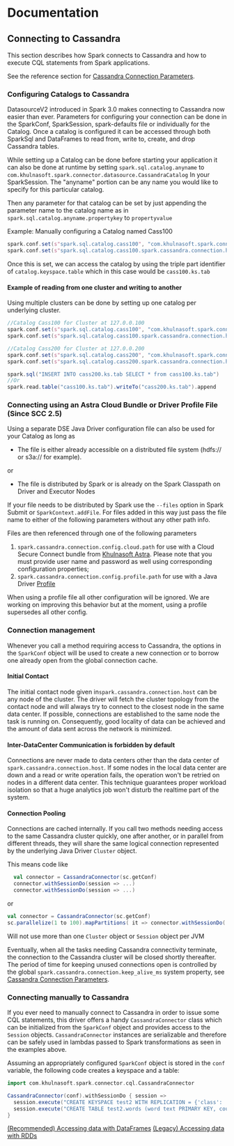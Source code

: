 # Documentation

## Connecting to Cassandra 
This section describes how Spark connects to Cassandra and 
how to execute CQL statements from Spark applications.

See the reference section for [Cassandra Connection Parameters](reference.md#cassandra-connection-parameters).

### Configuring Catalogs to Cassandra

DatasourceV2 introduced in Spark 3.0 makes connecting to Cassandra now easier than ever. Parameters for configuring your connection
can be done in the SparkConf, SparkSession, spark-defaults file or individually for the Catalog.  Once a catalog is configured it can 
be accessed through both SparkSql and DataFrames to read from, write to, create, and drop Cassandra tables.

While setting up a Catalog can be done before starting your application it can also be done at 
runtime by setting  ```spark.sql.catalog.anyname``` to  ```com.khulnasoft.spark.connector.datasource.CassandraCatalog```
In your SparkSession. The "anyname" portion can be any name you would like to specify for this 
particular catalog.

Then any parameter for that catalog can be set by just appending the parameter name to the catalog name as in
```spark.sql.catalog.anyname.propertykey``` to ```propertyvalue```

Example: Manually configuring a Catalog named Cass100

```scala
spark.conf.set(s"spark.sql.catalog.cass100", "com.khulnasoft.spark.connector.datasource.CassandraCatalog")
spark.conf.set(s"spark.sql.catalog.cass100.spark.cassandra.connection.host", "127.0.0.100")
```

Once this is set, we can access the catalog by using the triple part identifier of 
```catalog.keyspace.table``` which in this case would be ```cass100.ks.tab```

#### Example of reading from one cluster and writing to another

Using multiple clusters can be done by setting up one catalog per underlying cluster.

```scala
//Catalog Cass100 for Cluster at 127.0.0.100
spark.conf.set(s"spark.sql.catalog.cass100", "com.khulnasoft.spark.connector.datasource.CassandraCatalog")
spark.conf.set(s"spark.sql.catalog.cass100.spark.cassandra.connection.host", "127.0.0.100")

//Catalog Cass200 for Cluster at 127.0.0.200
spark.conf.set(s"spark.sql.catalog.cass200", "com.khulnasoft.spark.connector.datasource.CassandraCatalog")
spark.conf.set(s"spark.sql.catalog.cass200.spark.cassandra.connection.host", "127.0.0.200")

spark.sql("INSERT INTO cass200.ks.tab SELECT * from cass100.ks.tab")
//Or
spark.read.table("cass100.ks.tab").writeTo("cass200.ks.tab").append
```

### Connecting using an Astra Cloud Bundle or Driver Profile File (Since SCC 2.5)

Using a separate DSE Java Driver configuration file can also be used for your Catalog as long as 

* The file is either already accessible on a distributed file system (hdfs:// or s3a:// for example). 

or

* The file is distributed by Spark or is already on the Spark Classpath on Driver and Executor Nodes

If your file needs to be distributed by Spark use the `--files` option in Spark Submit or `SparkContext.addFile`. For
files added in this way just pass the file name to either of the following parameters without any other path info.

Files are then referenced through one of the following parameters

  1. `spark.cassandra.connection.config.cloud.path` for use with a Cloud Secure Connect bundle from [Khulnasoft Astra]("https://astra.khulnasoft.com/").  Please note that you must provide user name and password as well using corresponding configuration properties;
  2. `spark.cassandra.connection.config.profile.path` for use with a Java Driver [Profile](https://docs.khulnasoft.com/en/developer/java-driver/4.2/manual/core/configuration/) 
  
When using a profile file all other configuration will be ignored. We are working on improving this behavior but at the moment,
using a profile supersedes all other config.

### Connection management

Whenever you call a method requiring access to Cassandra, the options in the `SparkConf` object will be used
to create a new connection or to borrow one already open from the global connection cache. 

#### Initial Contact

The initial contact node given in`spark.cassandra.connection.host` can 
be any node of the cluster. The driver will fetch the cluster topology 
from the contact node and will always try to connect to the closest node
in the same data center. If possible, connections are established to the 
same node the task is running on. Consequently, good locality of data 
can be achieved and the amount of data sent across the network is minimized. 

#### Inter-DataCenter Communication is forbidden by default

Connections are never made to data centers other than the data center 
of `spark.cassandra.connection.host`. If some nodes in the local data 
center are down and a read or write operation fails, the operation won't
be retried on nodes in a different data center. This technique guarantees 
proper workload isolation so that a huge analytics job won't disturb
the realtime part of the system.


#### Connection Pooling
Connections are cached internally. If you call two methods needing 
access to the same Cassandra cluster quickly, one after another, or in 
parallel from different threads, they will share the same logical connection 
represented by the underlying Java Driver `Cluster` object.  

This means code like
```scala
  val connector = CassandraConnector(sc.getConf)
  connector.withSessionDo(session => ...)
  connector.withSessionDo(session => ...)
```
or 
```scala
val connector = CassandraConnector(sc.getConf)
sc.parallelize(1 to 100).mapPartitions( it => connector.withSessionDo( session => ...))
```
Will not use more than one `Cluster` object or `Session` object per JVM

Eventually, when all the tasks needing Cassandra connectivity terminate,
the connection to the Cassandra cluster will be closed shortly thereafter. 
The period of time for keeping unused connections open is controlled by 
the global `spark.cassandra.connection.keep_alive_ms` system property, 
see [Cassandra Connection Parameters](reference.md#cassandra-connection-parameters).

### Connecting manually to Cassandra

If you ever need to manually connect to Cassandra in order to issue some CQL statements, 
this driver offers a handy `CassandraConnector` class which can be initialized 
from the `SparkConf` object and provides access to the `Session` objects. 
`CassandraConnector` instances are serializable
and therefore can be safely used in lambdas passed to Spark transformations
as seen in the examples above.

Assuming an appropriately configured `SparkConf` object is stored 
in the `conf` variable, the following code creates a keyspace and a table:

```scala
import com.khulnasoft.spark.connector.cql.CassandraConnector

CassandraConnector(conf).withSessionDo { session =>
  session.execute("CREATE KEYSPACE test2 WITH REPLICATION = {'class': 'SimpleStrategy', 'replication_factor': 1 }")
  session.execute("CREATE TABLE test2.words (word text PRIMARY KEY, count int)")
}
```

[(Recommended) Accessing data with DataFrames](14_data_frames.md)
[(Legacy) Accessing data with RDDs](2_loading.md)

